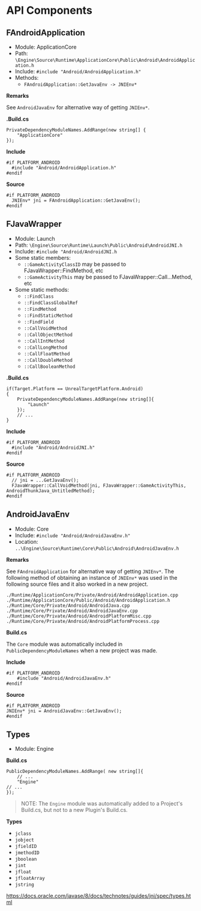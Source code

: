 # API Components

## FAndroidApplication
- Module:	ApplicationCore
- Path:		`\Engine\Source\Runtime\ApplicationCore\Public\Android\AndroidApplication.h`
- Include:	`#include "Android/AndroidApplication.h"`
- Methods:
  - `FAndroidApplication::GetJavaEnv -> JNIEnv*`

**Remarks**

See `AndroidJavaEnv` for alternative way of getting `JNIEnv*`.

**.Build.cs**

    PrivateDependencyModuleNames.AddRange(new string[] {
        "ApplicationCore"
    });

**Include**

    #if PLATFORM_ANDROID
      #include "Android/AndroidApplication.h"
    #endif

**Source**

    #if PLATFORM_ANDROID
      JNIEnv* jni = FAndroidApplication::GetJavaEnv();
    #endif

## FJavaWrapper
- Module:	Launch
- Path:		`\Engine\Source\Runtime\Launch\Public\Android\AndroidJNI.h`
- Include:	`#include "Android/AndroidJNI.h`
- Some static members:
  - `::GameActivityClassID` may be passed to FJavaWrapper::FindMethod, etc
  - `::GameActivityThis` may be passed to FJavaWrapper::Call...Method, etc
- Some static methods:
  - `::FindClass`
  - `::FindClassGlobalRef`
  - `::FindMethod`
  - `::FindStaticMethod`
  - `::FindField`
  - `::CallVoidMethod`
  - `::CallObjectMethod`
  - `::CallIntMethod`
  - `::CallLongMethod`
  - `::CallFloatMethod`
  - `::CallDoubleMethod`
  - `::CallBooleanMethod`

**.Build.cs**

    if(Target.Platform == UnrealTargetPlatform.Android)
    {
        PrivateDependencyModuleNames.AddRange(new string[]{
            "Launch"
        });
        // ...
    }

**Include**

    #if PLATFORM_ANDROID
      #include "Android/AndroidJNI.h"
    #endif

**Source**

    #if PLATFORM_ANDROID
      // jni = ...GetJavaEnv();
      FJavaWrapper::CallVoidMethod(jni, FJavaWrapper::GameActivityThis, AndroidThunkJava_UntitledMethod);
    #endif

## AndroidJavaEnv
- Module: Core
- Include: `#include "Android/AndroidJavaEnv.h"`
- Location: `..\Engine\Source\Runtime\Core\Public\Android\AndroidJavaEnv.h`

**Remarks**

See `FAndroidApplication` for alternative way of getting `JNIEnv*`. The following method
of obtaining an instance of `JNIEnv*` was used in the following source files and it also worked
in a new project.

    ./Runtime/ApplicationCore/Private/Android/AndroidApplication.cpp
    ./Runtime/ApplicationCore/Public/Android/AndroidApplication.h
    ./Runtime/Core/Private/Android/AndroidJava.cpp
    ./Runtime/Core/Private/Android/AndroidJavaEnv.cpp
    ./Runtime/Core/Private/Android/AndroidPlatformMisc.cpp
    ./Runtime/Core/Private/Android/AndroidPlatformProcess.cpp

**Build.cs**

The `Core` module was automatically included in `PublicDependencyModuleNames` when a new project was made.

**Include**

    #if PLATFORM_ANDROID
        #include "Android/AndroidJavaEnv.h"
    #endif

**Source**

    #if PLATFORM_ANDROID
    JNIEnv* jni = AndroidJavaEnv::GetJavaEnv();
    #endif

## Types
- Module: Engine

**Build.cs**

    PublicDependencyModuleNames.AddRange( new string[]{
        // ...
        "Engine"
	// ...
    });

> NOTE: The `Engine` module was automatically added to a Project's Build.cs, but not to a new Plugin's Build.cs.

**Types**

- `jclass`
- `jobject`
- `jfieldID`
- `jmethodID`
- `jboolean`
- `jint`
- `jfloat`
- `jfloatArray`
- `jstring`

https://docs.oracle.com/javase/8/docs/technotes/guides/jni/spec/types.html


